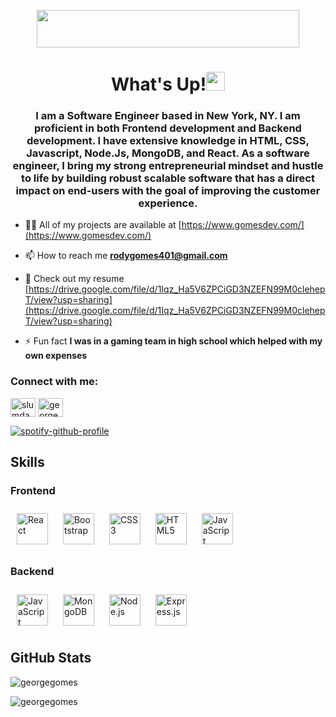 <p align="center">
  <img width="420" height="60" src="https://media.giphy.com/media/a3IIljB5Z2naSMGdAu/giphy.gif?cid=790b7611e44b94f400c6c5aceb5bdb3df5d81d9c4b77696a&rid=giphy.gif&ct=g">
</p>

<h1 align="center">What's Up!<img src="https://raw.githubusercontent.com/MartinHeinz/MartinHeinz/master/wave.gif" width="30px"></h1>
<h3 align="center">I am a Software Engineer based in New York, NY. I am proficient in both Frontend development and Backend development. I have extensive knowledge in HTML, CSS, Javascript, Node.Js, MongoDB, and React. As a software engineer, I bring my strong entrepreneurial mindset and hustle to life by building robust scalable software that has a direct impact on end-users with the goal of improving the customer experience.</h3>

- 👨‍💻 All of my projects are available at [https://www.gomesdev.com/](https://www.gomesdev.com/)

- 📫 How to reach me **rodygomes401@gmail.com**

- 📄 Check out my resume [https://drive.google.com/file/d/1Iqz_Ha5V6ZPCiGD3NZEFN99M0clehepT/view?usp=sharing](https://drive.google.com/file/d/1Iqz_Ha5V6ZPCiGD3NZEFN99M0clehepT/view?usp=sharing)

- ⚡ Fun fact **I was in a gaming team in high school which helped with my own expenses**

<h3 align="left">Connect with me:</h3>
<p align="left">
<a href="https://twitter.com/SlumDawg21" target="blank"><img align="center" src="https://cdn.jsdelivr.net/npm/simple-icons@3.0.1/icons/twitter.svg" alt="slumdawg21" height="30" width="40" /></a>
<a href="https://www.linkedin.com/in/george-gomes-525a71157/" target="blank"><img align="center" src="https://cdn.jsdelivr.net/npm/simple-icons@3.0.1/icons/linkedin.svg" alt="georgegomes" height="30" width="40" /></a>
</p>


[![spotify-github-profile](https://spotify-github-profile.vercel.app/api/view?uid=12464501&cover_image=false&theme=default)](https://spotify-github-profile.vercel.app/api/view?uid=12464501&redirect=true)

## Skills  
 
### Frontend  
 
<div>  
<img style="margin: 10px" src="https://profilinator.rishav.dev/skills-assets/react-original-wordmark.svg" alt="React" height="50" />  
<img style="margin: 10px" src="https://profilinator.rishav.dev/skills-assets/bootstrap-plain.svg" alt="Bootstrap" height="50" />  
<img style="margin: 10px" src="https://profilinator.rishav.dev/skills-assets/css3-original-wordmark.svg" alt="CSS3" height="50" />  
<img style="margin: 10px" src="https://profilinator.rishav.dev/skills-assets/html5-original-wordmark.svg" alt="HTML5" height="50" />  
<img style="margin: 10px" src="https://profilinator.rishav.dev/skills-assets/javascript-original.svg" alt="JavaScript" height="50" />  
</div>

 
### Backend  
 
<div>  
<img style="margin: 10px" src="https://profilinator.rishav.dev/skills-assets/javascript-original.svg" alt="JavaScript" height="50" /> 
<img style="margin: 10px" src="https://profilinator.rishav.dev/skills-assets/mongodb-original-wordmark.svg" alt="MongoDB" height="50" />  
<img style="margin: 10px" src="https://profilinator.rishav.dev/skills-assets/nodejs-original-wordmark.svg" alt="Node.js" height="50" />  
<img style="margin: 10px" src="https://profilinator.rishav.dev/skills-assets/express-original-wordmark.svg" alt="Express.js" height="50" />  
</div>
</td><td valign="top" width="50%">
 
 ## GitHub Stats

<p><img align="center" src="https://github-readme-stats.vercel.app/api?username=rody401&show_icons=true&locale=en" alt="georgegomes" /></p>

<p><img align="center" src="https://github-readme-streak-stats.herokuapp.com/?user=rody401&" alt="georgegomes" /></p>

